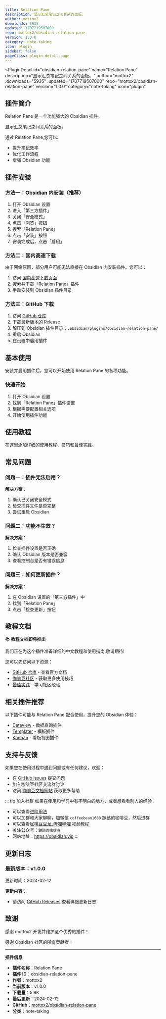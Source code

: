 ```yaml
---
title: Relation Pane
description: 显示汇总笔记之间关系的面板。
author: mottox2
downloads: 5935
updated: 1707719507000
repo: mottox2/obsidian-relation-pane
version: 1.0.0
category: note-taking
icon: plugin
sidebar: false
pageClass: plugin-detail-page
---
```


<PluginDetail
  id="obsidian-relation-pane"
  name="Relation Pane"
  description="显示汇总笔记之间关系的面板。"
  author="mottox2"
  :downloads="5935"
  :updated="1707719507000"
  repo="mottox2/obsidian-relation-pane"
  version="1.0.0"
  category="note-taking"
  icon="plugin"
>

<!-- AUTO_GENERATED_START -->
## 插件简介

Relation Pane 是一个功能强大的 Obsidian 插件。

显示汇总笔记之间关系的面板。

通过 Relation Pane,您可以:

- 提升笔记效率
- 优化工作流程
- 增强 Obsidian 功能

<!-- AUTO_GENERATED_END -->

<!-- AUTO_GENERATED_START -->
## 插件安装

### 方法一：Obsidian 内安装（推荐）

1. 打开 Obsidian 设置
2. 进入「第三方插件」
3. 关闭「安全模式」
4. 点击「浏览」按钮
5. 搜索「Relation Pane」
6. 点击「安装」按钮
7. 安装完成后，点击「启用」

### 方法二：国内高速下载

由于网络原因，部分用户可能无法直接在 Obsidian 内安装插件。您可以：

1. 访问 [国内高速下载页面](/zh/documentation/obsidian-plugins-download.html)
2. 搜索并下载「Relation Pane」插件
3. 手动安装到 Obsidian 插件目录

### 方法三：GitHub 下载

1. 访问 [GitHub 仓库](https://github.com/mottox2/obsidian-relation-pane)
2. 下载最新版本的 Release
3. 解压到 Obsidian 插件目录：`.obsidian/plugins/obsidian-relation-pane/`
4. 重启 Obsidian
5. 在设置中启用插件

## 基本使用

安装并启用插件后，您可以开始使用 Relation Pane 的各项功能。

### 快速开始

1. 打开 Obsidian 设置
2. 找到「Relation Pane」插件设置
3. 根据需要配置相关选项
4. 开始使用插件功能

<!-- AUTO_GENERATED_END -->

<!-- CUSTOM_CONTENT_START:tutorial -->
## 使用教程

在这里添加详细的使用教程、技巧和最佳实践。

<!-- CUSTOM_CONTENT_END:tutorial -->

<!-- SHARED_CONTENT_START -->
## 常见问题

### 问题一：插件无法启用？

**解决方案**：
1. 确认已关闭安全模式
2. 检查插件文件是否完整
3. 尝试重启 Obsidian

### 问题二：功能不生效？

**解决方案**：
1. 检查插件设置是否正确
2. 确认 Obsidian 版本是否兼容
3. 查看控制台是否有错误信息

### 问题三：如何更新插件？

**解决方案**：
1. 在 Obsidian 设置的「第三方插件」中
2. 找到「Relation Pane」
3. 点击「检查更新」按钮

## 教程文档

📚 **教程文档即将推出**

我们正在为这个插件准备详细的中文教程和使用指南,敬请期待!

您可以先访问以下资源：
- [GitHub 仓库](https://github.com/mottox2/obsidian-relation-pane) - 查看官方文档
- [咖啡豆社区](/zh/bases/) - 获取更多使用技巧
- [最佳实践](/zh/best-practices/) - 学习社区经验

## 相关插件推荐

以下插件可能与 Relation Pane 配合使用，提升您的 Obsidian 体验：

- [Dataview](/zh/plugins/dataview.html) - 数据查询插件
- [Templater](/zh/plugins/templater-obsidian.html) - 模板插件
- [Kanban](/zh/plugins/obsidian-kanban.html) - 看板视图插件

## 支持与反馈

如果您在使用过程中遇到问题或有任何建议，欢迎：

- 在 [GitHub Issues](https://github.com/mottox2/obsidian-relation-pane/issues) 提交问题
- 加入咖啡豆社区交流群讨论
- 访问 [咖啡豆文档网站](https://obsidian.vip) 获取更多帮助

::: tip 加入社群
如果在使用和学习中有不明白的地方，或者想看看别人的经验：
- 可以查看[进阶用法](/zh/advanced)
- 可以加群和大家聊聊，加微信 `coffeebean1688` 蹦跶的咖啡豆，然后进群
- 可以查看[咖啡豆豆龙_哔哩哔哩](https://space.bilibili.com/618777356) 视频教程
- 关注公众号：`蹦跶的咖啡豆`
- 网站地址：https://obsidian.vip
:::
<!-- SHARED_CONTENT_END -->

<!-- AUTO_GENERATED_START -->
## 更新日志

### 最新版本：v1.0.0

更新时间：2024-02-12

**更新内容**：
- 请访问 [GitHub Releases](https://github.com/mottox2/obsidian-relation-pane/releases) 查看详细更新日志

## 致谢

感谢 mottox2 开发并维护这个优秀的插件！

感谢 Obsidian 社区的所有贡献者！

---

**插件信息**
- **插件名称**：Relation Pane
- **插件 ID**：obsidian-relation-pane
- **作者**：mottox2
- **当前版本**：v1.0.0
- **下载量**：5.9K
- **最后更新**：2024-02-12
- **GitHub**：[mottox2/obsidian-relation-pane](https://github.com/mottox2/obsidian-relation-pane)
- **分类**：note-taking
<!-- AUTO_GENERATED_END -->

</PluginDetail>

